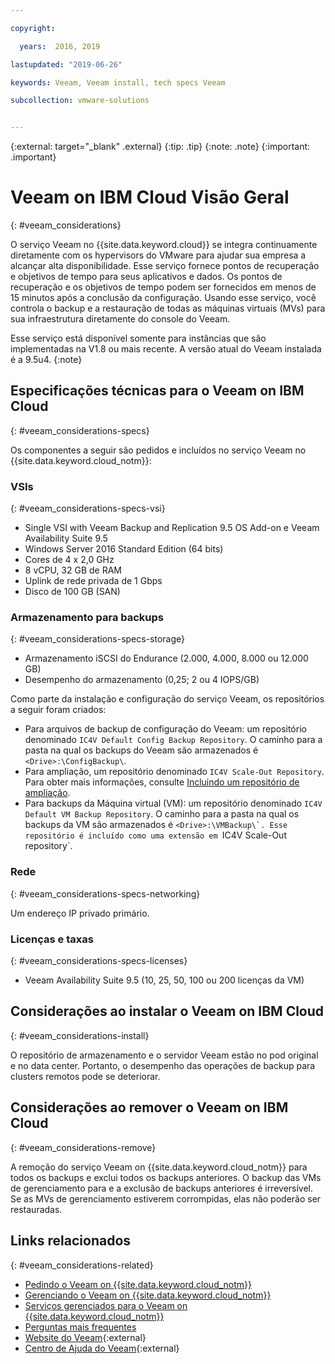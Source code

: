 ```yaml
---

copyright:

  years:  2016, 2019

lastupdated: "2019-06-26"

keywords: Veeam, Veeam install, tech specs Veeam

subcollection: vmware-solutions


---
```


{:external: target="_blank" .external}
{:tip: .tip}
{:note: .note}
{:important: .important}

# Veeam on IBM Cloud Visão Geral
{: #veeam_considerations}

O serviço Veeam no {{site.data.keyword.cloud}} se integra continuamente diretamente com os hypervisors do VMware para ajudar sua empresa a alcançar alta disponibilidade. Esse serviço fornece pontos de recuperação e objetivos de tempo para seus aplicativos e dados. Os pontos de recuperação e os objetivos de tempo podem ser fornecidos em menos de 15 minutos após a conclusão da configuração. Usando esse serviço, você controla o backup e a restauração de todas as máquinas virtuais (MVs) para sua infraestrutura diretamente do console do Veeam.

Esse serviço está disponível somente para instâncias que são implementadas na V1.8 ou mais recente. A versão atual do Veeam instalada é a 9.5u4.
{:note}

## Especificações técnicas para o Veeam on IBM Cloud
{: #veeam_considerations-specs}

Os componentes a seguir são pedidos e incluídos no serviço Veeam no {{site.data.keyword.cloud_notm}}:

### VSIs
{: #veeam_considerations-specs-vsi}

* Single VSI with Veeam Backup and Replication 9.5 OS Add-on e Veeam Availability Suite 9.5
* Windows Server 2016 Standard Edition (64 bits)
* Cores de 4 x 2,0 GHz
* 8 vCPU, 32 GB de RAM
* Uplink de rede privada de 1 Gbps
* Disco de 100 GB (SAN)

### Armazenamento para backups
{: #veeam_considerations-specs-storage}

* Armazenamento iSCSI do Endurance (2.000, 4.000, 8.000 ou 12.000 GB)
* Desempenho do armazenamento (0,25; 2 ou 4 IOPS/GB)

Como parte da instalação e configuração do serviço Veeam, os repositórios a seguir foram criados:
* Para arquivos de backup de configuração do Veeam: um repositório denominado `IC4V Default Config Backup Repository`. O caminho para a pasta na qual os backups do Veeam são armazenados é `<Drive>:\ConfigBackup\`.
* Para ampliação, um repositório denominado `IC4V Scale-Out Repository`. Para obter mais informações, consulte [Incluindo um repositório de ampliação](/docs/services/vmwaresolutions/services?topic=vmware-solutions-icos_ordering#icos_ordering-scale-repo).
* Para backups da Máquina virtual (VM): um repositório denominado ``IC4V Default VM Backup Repository``. O caminho para a pasta na qual os backups da VM são armazenados é ``<Drive>:\VMBackup\`. Esse repositório é incluído como uma extensão em ``IC4V Scale-Out repository`.

### Rede
{: #veeam_considerations-specs-networking}

Um endereço IP privado primário.

### Licenças e taxas
{: #veeam_considerations-specs-licenses}

* Veeam Availability Suite 9.5 (10, 25, 50, 100 ou 200 licenças da VM)

## Considerações ao instalar o Veeam on IBM Cloud
{: #veeam_considerations-install}

O repositório de armazenamento e o servidor Veeam estão no pod original e no data center. Portanto, o desempenho das operações de backup para clusters remotos pode se deteriorar.

## Considerações ao remover o Veeam on IBM Cloud
{: #veeam_considerations-remove}

A remoção do serviço Veeam on {{site.data.keyword.cloud_notm}} para todos os backups e exclui todos os backups anteriores. O backup das VMs de gerenciamento para e a exclusão de backups anteriores é irreversível. Se as MVs de gerenciamento estiverem corrompidas, elas não poderão ser restauradas.

## Links relacionados
{: #veeam_considerations-related}

* [Pedindo o Veeam on {{site.data.keyword.cloud_notm}}](/docs/services/vmwaresolutions/services?topic=vmware-solutions-veeam_ordering)
* [Gerenciando o Veeam on {{site.data.keyword.cloud_notm}}](/docs/services/vmwaresolutions/services?topic=vmware-solutions-managingveeam)
* [Serviços gerenciados para o Veeam on {{site.data.keyword.cloud_notm}}](/docs/services/vmwaresolutions/services?topic=vmware-solutions-managing_veeam_services)
* [Perguntas mais frequentes](/docs/services/vmwaresolutions/vmonic?topic=vmware-solutions-faq)
* [Website do Veeam](https://www.veeam.com/){:external}
* [Centro de Ajuda do Veeam](https://www.veeam.com/documentation-guides-datasheets.html){:external}
